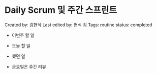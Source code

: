 # Daily Scrum 및 주간 스프린트

Created by: 김현식
Last edited by: 현식 김
Tags: routine
status: completed

- 이번주 할 일

- 오늘 할 일
- 했던 일
- 금요일은 주간 리뷰